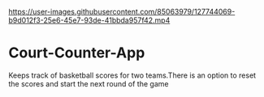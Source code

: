

https://user-images.githubusercontent.com/85063979/127744069-b9d012f3-25e6-45e7-93de-41bbda957f42.mp4

# Court-Counter-App
Keeps track of basketball scores for two teams.There is an option to reset the scores and start the next round of the game
